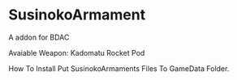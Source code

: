 # SusinokoArmament
A addon for BDAC

Avaiable Weapon:
Kadomatu Rocket Pod

How To Install
Put SusinokoArmaments Files To GameData Folder.

